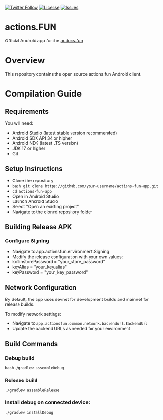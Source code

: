 [![Twitter Follow](https://img.shields.io/twitter/follow/actionsdotfun?style=social)](https://x.com/actionsdotfun)
[![License](https://img.shields.io/github/license/actionsprotocol/actions-android)](LICENSE)
[![Issues](https://img.shields.io/github/issues/actionsprotocol/actions-android)](https://github.com/actionsprotocol/actions-android/issues)

# actions.FUN

Official Android app for the [actions.fun](https://app.actions.fun)

# Overview

This repository contains the open source actions.fun Android client.

# Compilation Guide

## Requirements

You will need:
- Android Studio (latest stable version recommended)
- Android SDK API 34 or higher
- Android NDK (latest LTS version)
- JDK 17 or higher
- Git

## Setup Instructions

- Clone the repository
- `bash git clone https://github.com/your-username/actions-fun-app.git`
- `cd actions-fun-app`
- Open in Android Studio
- Launch Android Studio
- Select "Open an existing project"
- Navigate to the cloned repository folder

## Building Release APK

### Configure Signing

- Navigate to app.actionsfun.environment.Signing
- Modify the release configuration with your own values:
- kotlinstorePassword = "your_store_password"
- keyAlias = "your_key_alias"
- keyPassword = "your_key_password"

## Network Configuration
By default, the app uses devnet for development builds and mainnet for release builds. 

To modify network settings:
- Navigate to `app.actionsfun.common.network.backendurl.BackendUrl`
- Update the backend URLs as needed for your environment

## Build Commands

### Debug build
`bash./gradlew assembleDebug`

### Release build
`./gradlew assembleRelease`

### Install debug on connected device:
`./gradlew installDebug`